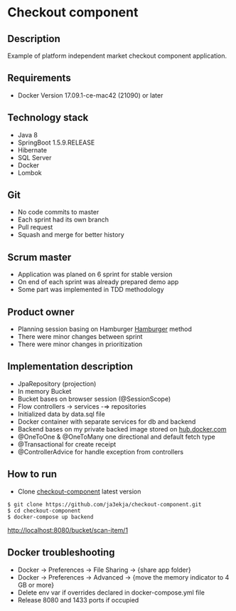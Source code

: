 # Checkout component

## Description

Example of platform independent market checkout component application.  

## Requirements 

* Docker Version 17.09.1-ce-mac42 (21090) or later

## Technology stack 

* Java 8
* SpringBoot 1.5.9.RELEASE
* Hibernate
* SQL Server
* Docker
* Lombok

## Git
* No code commits to master
* Each sprint had its own branch
* Pull request
* Squash and merge for better history

## Scrum master

* Application was planed on 6 sprint for stable version 
* On end of each sprint was already prepared demo app
* Some part was implemented in TDD methodology  

## Product owner

* Planning session basing on Hamburger [Hamburger](https://github.com/ja3ekja/checkout-component/blob/master/Hamburger.xlsx) method
* There were minor changes between sprint
* There were minor changes in prioritization 

## Implementation description

* JpaRepository (projection)
* In memory Bucket
* Bucket bases on browser session (@SessionScope)
* Flow controllers -> services -=> repositories
* Initialized data by data.sql file
* Docker container with separate services for db and backend
* Backend bases on my private backed image stored on [hub.docker.com](https://hub.docker.com/r/ja3ekja/maven/)
* @OneToOne & @OneToMany one directional and default fetch type
* @Transactional for create receipt 
* @ControllerAdvice for handle exception from controllers



## How to run
* Clone [checkout-component](https://github.com/ja3ekja/checkout-component) latest version

 ```
 $ git clone https://github.com/ja3ekja/checkout-component.git
 $ cd checkout-component
 $ docker-compose up backend
 ```
 [http://localhost:8080/bucket/scan-item/1](http://localhost:8080/bucket/scan-item/1)
 
## Docker troubleshooting 

* Docker -> Preferences -> File Sharing -> {share app folder}
* Docker -> Preferences -> Advanced -> {move the memory indicator to 4 GB or more}
* Delete env var if overrides declared in docker-compose.yml file
* Release 8080 and 1433 ports if occupied  
 

